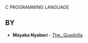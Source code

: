 C PROGRAMMING LANGUAGE


## BY
* **Mayaka Nyaberi** - [The_ Quadzilla](https://github.com/nyaberi-mayaka)
